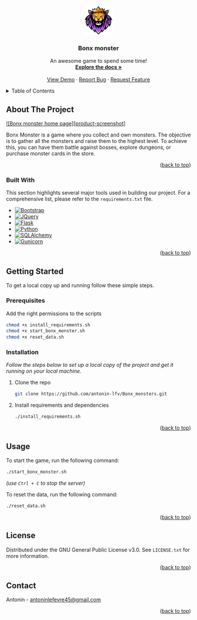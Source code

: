 <a name="readme-top"></a>

<!-- PROJECT LOGO -->
<br />
<div align="center">
  <a href="https://github.com/antonin-lfv/Bonx_monsters">
    <img src="assets/img/logo_bonx.png" alt="Logo" width="80" height="80">
  </a>

<h3 align="center">Bonx monster</h3>

  <p align="center">
    An awesome game to spend some time!
    <br />
    <a href="https://github.com/antonin-lfv/Bonx_monsters"><strong>Explore the docs »</strong></a>
    <br />
    <br />
    <a href="https://github.com/antonin-lfv/Bonx_monsters">View Demo</a>
    ·
    <a href="https://github.com/antonin-lfv/Bonx_monsters/issues">Report Bug</a>
    ·
    <a href="https://github.com/antonin-lfv/Bonx_monsters/issues">Request Feature</a>
  </p>
</div>



<!-- TABLE OF CONTENTS -->
<details>
  <summary>Table of Contents</summary>
  <ol>
    <li>
      <a href="#about-the-project">About The Project</a>
      <ul>
        <li><a href="#built-with">Built With</a></li>
      </ul>
    </li>
    <li>
      <a href="#getting-started">Getting Started</a>
      <ul>
        <li><a href="#prerequisites">Prerequisites</a></li>
        <li><a href="#installation">Installation</a></li>
      </ul>
    </li>
    <li><a href="#usage">Usage</a></li>
    <li><a href="#roadmap">Roadmap</a></li>
    <li><a href="#contributing">Contributing</a></li>
    <li><a href="#license">License</a></li>
    <li><a href="#contact">Contact</a></li>
    <li><a href="#acknowledgments">Acknowledgments</a></li>
  </ol>
</details>



<!-- ABOUT THE PROJECT -->

## About The Project

[![Bonx monster home page][product-screenshot]](https://user-images.githubusercontent.com/63207451/229769113-150f328e-c4e4-4fdf-a9bb-2e89bc8ccb25.png)

Bonx Monster is a game where you collect and own monsters. The objective is to gather all the monsters and raise them to
the highest level. To achieve this, you can have them battle against bosses, explore dungeons, or purchase monster cards
in the store.

<p align="right">(<a href="#readme-top">back to top</a>)</p>

### Built With

This section highlights several major tools used in building our project. For a comprehensive list, please refer to
the `requirements.txt` file.

* [![Bootstrap][Bootstrap.com]][Bootstrap-url]
* [![JQuery][JQuery.com]][JQuery-url]
* [![Flask][Flask.com]][Flask-url]
* [![Python][Python.com]][Python-url]
* [![SQLAlchemy][SQLAlchemy.com]][SQLAlchemy-url]
* [![Gunicorn][Gunicorn.com]][Gunicorn-url]

<p align="right">(<a href="#readme-top">back to top</a>)</p>



<!-- GETTING STARTED -->

## Getting Started

To get a local copy up and running follow these simple steps.

### Prerequisites

Add the right permissions to the scripts

```bash
chmod +x install_requirements.sh
chmod +x start_bonx_monster.sh
chmod +x reset_data.sh
```

### Installation

_Follow the steps below to set up a local copy of the project and get it running on your local machine._

1. Clone the repo
   ```sh
   git clone https://github.com/antonin-lfv/Bonx_monsters.git
   ```
2. Install requirements and dependencies
   ```sh
   ./install_requirements.sh
   ```

<p align="right">(<a href="#readme-top">back to top</a>)</p>


<!-- USAGE EXAMPLES -->

## Usage

To start the game, run the following command:

```bash
./start_bonx_monster.sh
```

_(use `Ctrl + C` to stop the server)_

To reset the data, run the following command:

```bash
./reset_data.sh
```


<p align="right">(<a href="#readme-top">back to top</a>)</p>


<!-- LICENSE -->

## License

Distributed under the GNU General Public License v3.0. See `LICENSE.txt` for more information.

<p align="right">(<a href="#readme-top">back to top</a>)</p>



<!-- CONTACT -->

## Contact

Antonin - antoninlefevre45@gmail.com

<p align="right">(<a href="#readme-top">back to top</a>)</p>


<!-- MARKDOWN LINKS & IMAGES -->
<!-- https://www.markdownguide.org/basic-syntax/#reference-style-links -->

[Bootstrap.com]: https://img.shields.io/badge/Bootstrap-563D7C?style=for-the-badge&logo=bootstrap&logoColor=white

[Bootstrap-url]: https://getbootstrap.com

[JQuery.com]: https://img.shields.io/badge/jQuery-0769AD?style=for-the-badge&logo=jquery&logoColor=white

[JQuery-url]: https://jquery.com

[Flask.com]: https://img.shields.io/badge/Flask-000000?style=for-the-badge&logo=flask&logoColor=white

[Flask-url]: https://flask.palletsprojects.com/en/2.2.x/

[SQLAlchemy.com]: https://img.shields.io/badge/SQLAlchemy-000000?style=for-the-badge&logo=sqlalchemy&logoColor=white

[SQLAlchemy-url]: https://www.sqlalchemy.org/

[Gunicorn.com]: https://img.shields.io/badge/Gunicorn-000000?style=for-the-badge&logo=gunicorn&logoColor=white

[Gunicorn-url]: https://gunicorn.org/

[Python.com]: https://img.shields.io/badge/Python-14354C?style=for-the-badge&logo=python&logoColor=white

[Python-url]: https://www.python.org/